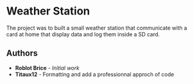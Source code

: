 # Weather Station

The project was to built a small weather station that communicate with a card at home that display data and log them inside a SD card.


## Authors

* **Roblot Brice** - *Initial work*
* **Titaux12** - Formatting and add a professionnal approch of code
